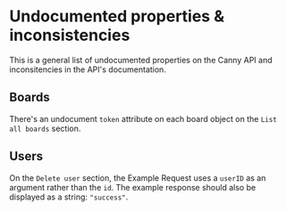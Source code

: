 # Undocumented properties & inconsistencies

This is a general list of undocumented properties on the Canny API and inconsitencies in the API's documentation.

## Boards

There's an undocument `token` attribute on each board object on the `List all boards` section.

## Users

On the `Delete user` section, the Example Request uses a `userID` as an argument rather than the `id`. The example response should also be displayed as a string: `"success"`.
